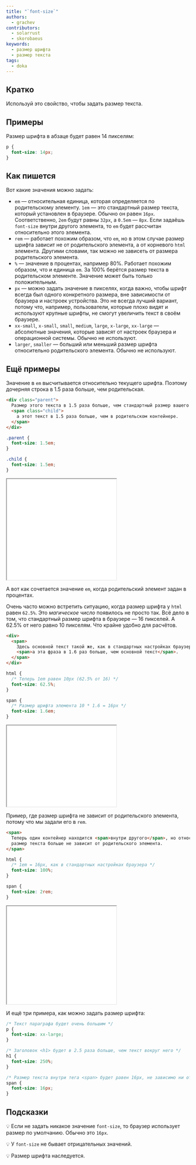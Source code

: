 ```yaml
---
title: "`font-size`"
authors:
  - grachev
contributors:
  - solarrust
  - skorobaeus
keywords:
  - размер шрифта
  - размер текста
tags:
  - doka
---
```


## Кратко

Используй это свойство, чтобы задать размер текста.

## Примеры

Размер шрифта в абзаце будет равен 14 пикселям:

```css
p {
  font-size: 14px;
}
```

## Как пишется

Вот какие значения можно задать:

- `em` — относительная единица, которая определяется по родительскому элементу. `1em` — это стандартный размер текста, который установлен в браузере. Обычно он равен `16px`. Соответственно, `2em` будут равны `32px`, а `0.5em` — `8px`. Если задаёшь `font-size` внутри другого элемента, то `em` будет рассчитан относительно этого элемента.
- `rem` — работает похожим образом, что `em`, но в этом случае размер шрифта зависит не от родительского элемента, а от корневого `html` элемента. Другими словами, так можно не зависеть от размера родительского элемента.
- `%` — значение в процентах, например 80%. Работает похожим образом, что и единица `em`. За 100% берётся размер текста в родительском элементе. Значение может быть только положительным.
- `px` — можно задать значение в пикселях, когда важно, чтобы шрифт всегда был одного конкретного размера, вне зависимости от браузера и настроек устройства. Это не всегда лучший вариант, потому что, например, пользователи, которые плохо видят и используют крупные шрифты, не смогут увеличить текст в своём браузере.
- `xx-small`, `x-small`, `small`, `medium`, `large`, `x-large`, `xx-large` — абсолютные значения, которые зависят от настроек браузера и операционной системы. Обычно не используют.
- `larger`, `smaller` — больший или меньший размер шрифта относительно родительского элемента. Обычно не используют.

## Ещё примеры

Значение в `em` высчитывается относительно текущего шрифта. Поэтому дочерняя строка в 1.5 раза больше, чем родительская.

```html
<div class="parent">
  Размер этого текста в 1.5 раза больше, чем стандартный размер вашего браузера,
  <span class="child">
    а этот текст в 1.5 раза больше, чем в родительском контейнере.
  </span>
</div>
```

```css
.parent {
  font-size: 1.5em;
}

.child {
  font-size: 1.5em;
}
```

<iframe title="Размер шрифта в em" src="demos/em/" height="276"></iframe>

А вот как сочетается значение `em`, когда родительский элемент задан в процентах.

Очень часто можно встретить ситуацию, когда размер шрифта у `html` равен `62.5%`. Это _магическое число_ появилось не просто так. Всё дело в том, что стандартный размер шрифта в браузере — 16 пикселей. А 62.5% от него равно 10 пикселям. Что крайне удобно для расчётов.

```html
<div>
  <span>
    Здесь основной текст такой же, как в стандартных настройках браузера,
    <span>а эта фраза в 1.6 раз больше, чем основной текст</span>.
  </span>
</div>
```

```css
html {
  /* Теперь 1em равен 10px (62.5% от 16) */
  font-size: 62.5%;
}

span {
  /* Размер шрифта элемента 10 * 1.6 = 16px */
  font-size: 1.6em;
}
```

<iframe title="Размер шрифта в em" src="demos/em-2/" height="222"></iframe>

Пример, где размер шрифта не зависит от родительского элемента, потому что мы задали его в `rem`.

```html
<span>
  Теперь один контейнер находится <span>внутри другого</span>, но относительный
  размер текста больше не зависит от родительского элемента.
</span>
```

```css
html {
  /* 1em = 16px, как в стандартных настройках браузера */
  font-size: 100%;
}

span {
  font-size: 2rem;
}
```

<iframe title="Размер шрифта в rem" src="demos/rem/" height="268"></iframe>

И ещё три примера, как можно задать размер шрифта:

```css
/* Текст параграфа будет очень большим */
p {
  font-size: xx-large;
}

/* Заголовок <h1> будет в 2.5 раза больше, чем текст вокруг него */
h1 {
  font-size: 250%;
}

/* Размер текста внутри тега <span> будет равен 16px, не зависимо ни от чего */
span {
  font-size: 16px;
}
```

## Подсказки

💡 Если не задать никакое значение `font-size`, то браузер использует размер по умолчанию. Обычно это `16px`.

💡 У `font-size` не бывает отрицательных значений.

💡 Размер шрифта наследуется.
